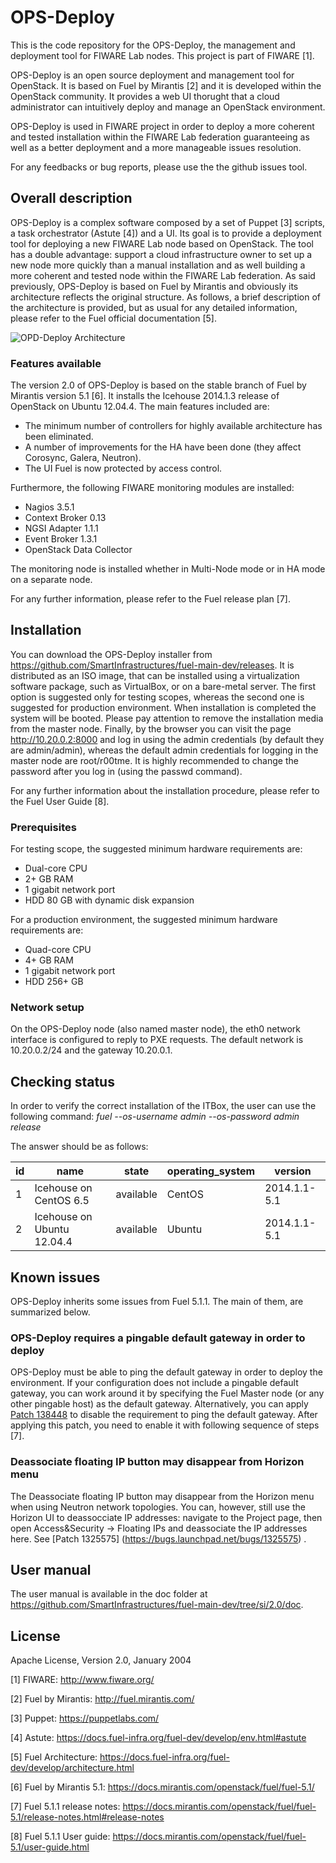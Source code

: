 # OPS-Deploy

This is the code repository for the OPS-Deploy, the management and deployment tool for FIWARE Lab nodes.
This project is part of FIWARE [1]. 

OPS-Deploy is an open source deployment and management tool for OpenStack. It is based on Fuel by Mirantis [2] and it is developed within the OpenStack community. It provides a web UI thorught that a cloud administrator can intuitively deploy and manage an OpenStack environment. 

OPS-Deploy is used in FIWARE project in order to deploy a more coherent and tested installation within the FIWARE Lab  federation guaranteeing as well as a better deployment and a more manageable issues resolution.

For any feedbacks or bug reports, please use the the github issues tool.

## Overall description
OPS-Deploy is a complex software composed by a set of Puppet [3] scripts, a task orchestrator (Astute [4]) and a UI. Its goal is to provide a deployment tool for deploying a new FIWARE Lab node based on OpenStack. The tool has a double advantage: support a cloud infrastructure owner to set up a new node more quickly than a manual installation and as well building a more coherent and tested node within the FIWARE Lab federation.
As said previously, OPS-Deploy is based on Fuel by Mirantis and obviously its architecture reflects the original structure. As follows, a brief description of the architecture is provided, but as usual for any detailed information, please refer to the Fuel official documentation [5].

![OPD-Deploy Architecture](https://github.com/SmartInfrastructures/fuel-main-dev/blob/si/2.0/doc/source/_static/OPS-Deploy_Architecture.jpg)

### Features available
The version 2.0 of OPS-Deploy is based on the stable branch of Fuel by Mirantis version 5.1 [6]. It installs the Icehouse 2014.1.3 release of OpenStack  on Ubuntu 12.04.4.
The main features included are:
- The minimum number of controllers for highly available architecture has been eliminated.
- A number of improvements for the HA have been done (they affect Corosync, Galera, Neutron).
- The UI Fuel is now protected by access control.

Furthermore, the following FIWARE monitoring modules are installed:
- Nagios 3.5.1
- Context Broker 0.13
- NGSI Adapter 1.1.1
- Event Broker 1.3.1
- OpenStack Data Collector

The monitoring node is installed whether in Multi-Node mode or in HA mode on a separate node.

For any further information, please refer to the Fuel release plan [7].

## Installation
You can download the OPS-Deploy installer from https://github.com/SmartInfrastructures/fuel-main-dev/releases. It is distributed as an ISO image, that can be installed  using a virtualization software package, such as VirtualBox, or on a bare-metal server.
The first option is suggested only for testing scopes, whereas the second one is suggested for production environment.
When installation is completed the system will be booted. Please pay attention to remove the installation media from the master node. Finally, by the browser you can visit the page http://10.20.0.2:8000 and log in using the admin credentials (by default they are admin/admin), whereas the default admin credentials for logging in the master node are root/r00tme. It is highly recommended to change the password after you log in (using the passwd command). 

For any further information about the installation procedure,  please refer to the Fuel User Guide [8].

### Prerequisites 

For testing scope, the suggested minimum hardware requirements are:
- Dual-core CPU
- 2+ GB RAM
- 1 gigabit network port
- HDD 80 GB with dynamic disk expansion

For a production environment, the suggested minimum hardware requirements are:
- Quad-core CPU
- 4+ GB RAM
- 1 gigabit network port
- HDD 256+ GB

### Network setup
On the OPS-Deploy node (also named master node), the eth0 network interface is configured to reply to PXE requests. The default network is 10.20.0.2/24 and the gateway 10.20.0.1.

## Checking status

In order to verify the correct installation of the ITBox, the user can use the following command:
*fuel --os-username admin --os-password admin release*

The answer should be as follows:

id | name                       | state     | operating_system | version
---|----------------------------|-----------|------------------|-------------
1  | Icehouse on CentOS 6.5     | available | CentOS           | 2014.1.1-5.1
2  | Icehouse on Ubuntu 12.04.4 | available | Ubuntu           | 2014.1.1-5.1


## Known issues
OPS-Deploy inherits some issues from Fuel 5.1.1. The main of them, are summarized below.

### OPS-Deploy requires a pingable default gateway in order to deploy
OPS-Deploy must be able to ping the default gateway in order to deploy the environment. If your configuration does not
include a pingable default gateway, you can work around it by specifying the Fuel Master node (or any other
pingable host) as the default gateway.
Alternatively, you can apply  [Patch 138448](https://review.openstack.org/#/c/138448) to disable the requirement to ping the default gateway. After applying this patch, you need to enable it with following sequence of steps [7].

### Deassociate floating IP button may disappear from Horizon menu

The Deassociate floating IP button may disappear from the Horizon menu when using Neutron network
topologies. You can, however, still use the Horizon UI to deassocciate IP addresses: navigate to the Project page,
then open Access&Security -> Floating IPs and deassociate the IP addresses here. See [Patch 1325575] (https://bugs.launchpad.net/bugs/1325575) .

## User manual
The user manual is available in the doc folder at https://github.com/SmartInfrastructures/fuel-main-dev/tree/si/2.0/doc.

## License
Apache License, Version 2.0, January 2004


[1] FIWARE: http://www.fiware.org/

[2] Fuel by Mirantis: http://fuel.mirantis.com/

[3] Puppet: https://puppetlabs.com/

[4] Astute: https://docs.fuel-infra.org/fuel-dev/develop/env.html#astute

[5] Fuel Architecture: https://docs.fuel-infra.org/fuel-dev/develop/architecture.html

[6] Fuel by Mirantis 5.1: https://docs.mirantis.com/openstack/fuel/fuel-5.1/

[7] Fuel 5.1.1 release notes: https://docs.mirantis.com/openstack/fuel/fuel-5.1/release-notes.html#release-notes

[8] Fuel 5.1.1 User guide: https://docs.mirantis.com/openstack/fuel/fuel-5.1/user-guide.html



